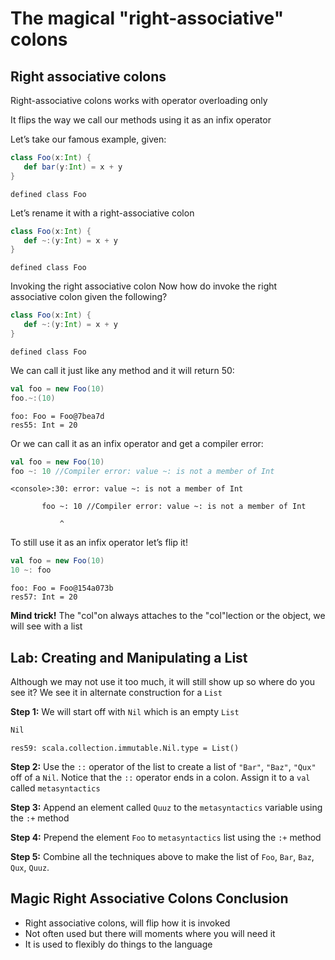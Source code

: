 
# The magical "right-associative" colons

## Right associative colons

Right-associative colons works with operator overloading only

It flips the way we call our methods using it as an infix operator

Let’s take our famous example, given:


```scala
class Foo(x:Int) {
   def bar(y:Int) = x + y
}
```




    defined class Foo
    



Let’s rename it with a right-associative colon


```scala
class Foo(x:Int) {
   def ~:(y:Int) = x + y
}
```




    defined class Foo
    



Invoking the right associative colon
Now how do invoke the right associative colon given the following?


```scala
class Foo(x:Int) {
   def ~:(y:Int) = x + y
}
```




    defined class Foo
    



We can call it just like any method and it will return 50:


```scala
val foo = new Foo(10)
foo.~:(10)
```




    foo: Foo = Foo@7bea7d
    res55: Int = 20
    



Or we can call it as an infix operator and get a compiler error:


```scala
val foo = new Foo(10)
foo ~: 10 //Compiler error: value ~: is not a member of Int
```


    <console>:30: error: value ~: is not a member of Int

           foo ~: 10 //Compiler error: value ~: is not a member of Int

               ^

    


To still use it as an infix operator let’s flip it!


```scala
val foo = new Foo(10)
10 ~: foo
```




    foo: Foo = Foo@154a073b
    res57: Int = 20
    



**Mind trick!** The "col"on always attaches to the "col"lection or the object, we will see with a list

## **Lab:** Creating and Manipulating a List

Although we may not use it too much, it will still show up so where do you see it? 
We see it in alternate construction for a `List`

**Step 1:** We will start off with `Nil` which is an empty `List`


```scala
Nil
```




    res59: scala.collection.immutable.Nil.type = List()
    



**Step 2:** Use the `::` operator of the list to create a list of `"Bar"`, `"Baz"`, `"Qux"` off of a `Nil`. Notice that the `::` operator ends in a colon. Assign it to a `val` called `metasyntactics`

**Step 3:** Append an element called `Quuz` to the `metasyntactics` variable using the `:+` method

**Step 4:** Prepend the element `Foo` to `metasyntactics` list using the `:+` method

**Step 5:** Combine all the techniques above to make the list of `Foo`, `Bar`, `Baz`, `Qux`, `Quuz`.

## Magic Right Associative Colons Conclusion
* Right associative colons, will flip how it is invoked
* Not often used but there will moments where you will need it
* It is used to flexibly do things to the language

